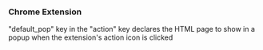 

### Chrome Extension
"default_pop" key in the "action" key declares the HTML page to show in a popup when the extension's action icon is clicked
